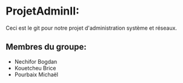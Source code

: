 # ProjetAdminII:
Ceci est le git pour notre projet d'administration système et réseaux.

## Membres du groupe:

- Nechifor Bogdan
- Kouetcheu Brice
- Pourbaix Michaël

